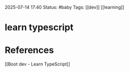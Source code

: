 2025-07-14 17:40
Status: #baby 
Tags: [[dev]] [[learning]]


# learn typescript



# References

[[Boot dev - Learn TypeScript]]